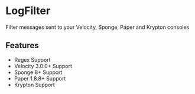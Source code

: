 # LogFilter

Filter messages sent to your Velocity, Sponge, Paper and Krypton consoles 

## Features
- Regex Support
- Velocity 3.0.0+ Support
- Sponge 8+ Support
- Paper 1.8.8+ Support
- Krypton Support
